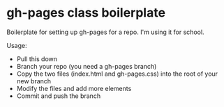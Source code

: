 # gh-pages class boilerplate

Boilerplate for setting up gh-pages for a repo. I'm using it for school.

Usage:
* Pull this down
* Branch your repo (you need a gh-pages branch)
* Copy the two files (index.html and gh-pages.css) into the root of your new branch
* Modify the files and add more elements
* Commit and push the branch